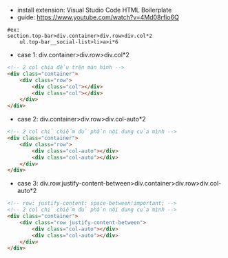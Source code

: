 - install extension: Visual Studio Code HTML Boilerplate
- guide: https://www.youtube.com/watch?v=4Md08rfio6Q
```
#ex:
section.top-bar>div.container>div.row>div.col*2
    ul.top-bar__social-list>li>a>i*6
```
- case 1: div.container>div.row>div.col*2
```html
<!-- 2 col chia đều trên màn hình -->
<div class="container">
    <div class="row">
        <div class="col"></div>
        <div class="col"></div>
    </div>
</div>
```
- case 2: div.container>div.row>div.col-auto*2
```html
<!-- 2 col chỉ chiếm đủ phần nội dung của mình -->
<div class="container">
    <div class="row">
        <div class="col-auto"></div>
        <div class="col-auto"></div>
    </div>
</div>
```
- case 3: div.row.justify-content-between>div.container>div.row>div.col-auto*2
```html
<!-- row: justify-content: space-between!important; -->
<!-- 2 col chỉ chiếm đủ phần nội dung của mình -->
<div class="container">
    <div class="row justify-content-between">
        <div class="col-auto"></div>
        <div class="col-auto"></div>
    </div>
</div>
```